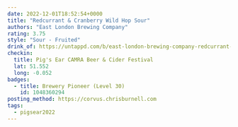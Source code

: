 ```yaml
---
date: 2022-12-01T18:52:54+0000
title: "Redcurrant & Cranberry Wild Hop Sour"
authors: "East London Brewing Company"
rating: 3.75
style: "Sour - Fruited"
drink_of: https://untappd.com/b/east-london-brewing-company-redcurrant-and-cranberry-wild-hop-sour/5139277
checkin:
  title: Pig's Ear CAMRA Beer & Cider Festival
  lat: 51.552
  long: -0.052
badges:
  - title: Brewery Pioneer (Level 30)
    id: 1048360294
posting_method: https://corvus.chrisburnell.com
tags:
  - pigsear2022
---
```

